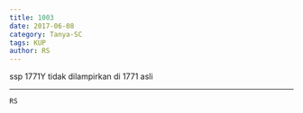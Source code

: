 ```yaml
---
title: 1003
date: 2017-06-08
category: Tanya-SC
tags: KUP
author: RS
---
```


ssp 1771Y tidak dilampirkan di 1771 asli

---



`RS`
